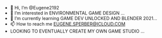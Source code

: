 - 👋 Hi, I’m @Eugene2192
- 👀 I’m interested in ENVIRONMENTAL GAME DESIGN ...
- 🌱 I’m currently learning GAME DEV UNLOCKED AND BLENDER 2021...
- 📫 How to reach me EUGENE.SPERBER@ICLOUD.COM
- LOOKING TO EVENTUALLY CREATE MY OWN GAME STUDIO ...

<!---
Eugene2192/Eugene2192 is a ✨ special ✨ repository because its `README.md` (this file) appears on your GitHub profile.
You can click the Preview link to take a look at your changes.
--->
